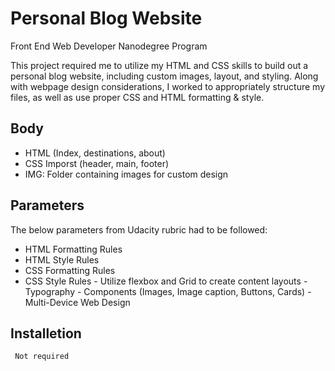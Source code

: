 # Personal Blog Website
 Front End Web Developer Nanodegree Program
 
This project required me to utilize my HTML and CSS skills to build out a personal blog website, including custom images, layout, and styling. Along with webpage design considerations, I worked to appropriately structure my files, as well as use proper CSS and HTML formatting & style.

## Body 

- HTML (Index, destinations, about) 
- CSS Imporst (header, main, footer)
- IMG: Folder containing images for custom design

## Parameters

The below parameters from Udacity rubric had to be followed:

- HTML Formatting Rules
- HTML Style Rules
- CSS Formatting Rules
- CSS Style Rules
       - Utilize flexbox and Grid to create content layouts
       - Typography
       - Components (Images, Image caption, Buttons, Cards)
       - Multi-Device Web Design

## Installetion 
     Not required

